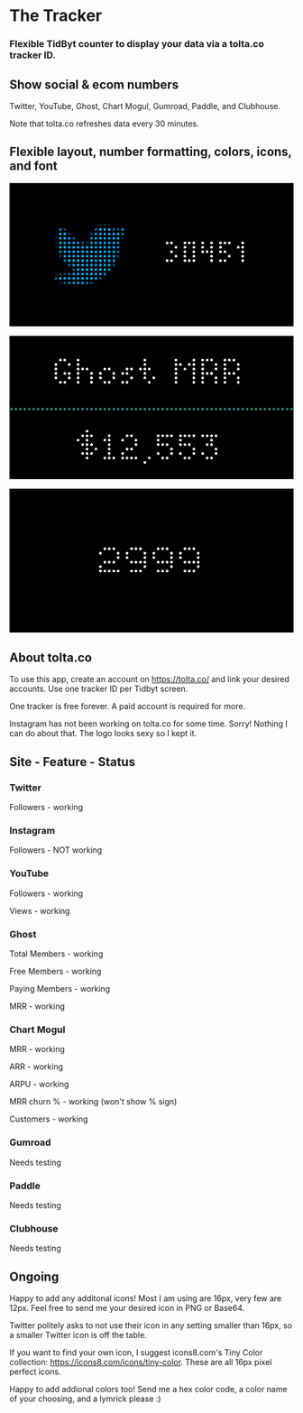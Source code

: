 # The Tracker

### Flexible TidByt counter to display your data via a tolta.co tracker ID.

## Show social & ecom numbers

Twitter, YouTube, Ghost, Chart Mogul, Gumroad, Paddle, and Clubhouse.

Note that tolta.co refreshes data every 30 minutes.

## Flexible layout, number formatting, colors, icons, and font

![Screenshot1](_img1.png)

![Screenshot2](_img2.png)

![Screenshot3](_img3.png)

## About tolta.co

To use this app, create an account on https://tolta.co/ and link your desired accounts. Use one tracker ID per Tidbyt screen.

One tracker is free forever. A paid account is required for more.

Instagram has not been working on tolta.co for some time. Sorry! Nothing I can do about that. The logo looks sexy so I kept it.

## Site - Feature - Status

### Twitter
Followers - working

### Instagram
Followers - NOT working

### YouTube
Followers - working

Views - working

### Ghost
Total Members - working

Free Members - working

Paying Members - working

MRR - working 

### Chart Mogul
MRR - working

ARR - working

ARPU - working

MRR churn % - working (won't show % sign)

Customers - working

### Gumroad
Needs testing

### Paddle
Needs testing

### Clubhouse
Needs testing

## Ongoing

Happy to add any additonal icons! Most I am using are 16px, very few are 12px. Feel free to send me your desired icon in PNG or Base64.

Twitter politely asks to not use their icon in any setting smaller than 16px, so a smaller Twitter icon is off the table.

If you want to find your own icon, I suggest icons8.com's Tiny Color collection: https://icons8.com/icons/tiny-color. These are all 16px pixel perfect icons.

Happy to add addional colors too! Send me a hex color code, a color name of your choosing, and a lymrick please :)

